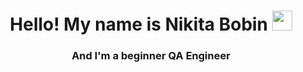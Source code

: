 <h1 align="center">Hello! My name is Nikita Bobin</a> 
<img src="https://github.com/blackcater/blackcater/raw/main/images/Hi.gif" height="32"/></h1>
<h3 align="center">And I'm a beginner QA Engineer</h3>

